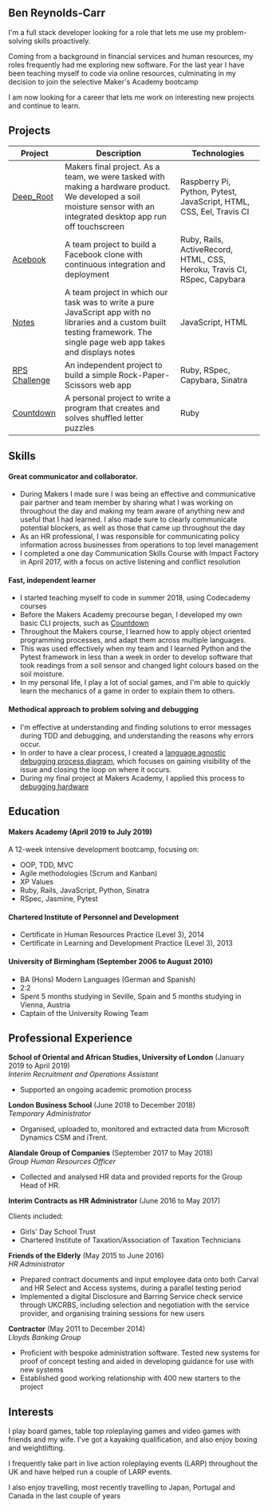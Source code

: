 ## Ben Reynolds-Carr

I'm a full stack developer looking for a role that lets me use my problem-solving skills proactively.

Coming from a background in financial services and human resources, my roles frequently had me exploring new software. For the last year I have been teaching myself to code via online resources, culminating in my decision to join the selective Maker's Academy bootcamp

I am now looking for a career that lets me work on interesting new projects and continue to learn.

## Projects

| Project | Description | Technologies |
|-|-|-|
| [Deep_Root](https://github.com/breycarr/deep_root) | Makers final project. As a team, we were tasked with making a hardware product. We developed a soil moisture sensor with an integrated desktop app run off touchscreen | Raspberry Pi, Python, Pytest, JavaScript, HTML, CSS, Eel, Travis CI |
| [Acebook](https://github.com/samkitchen94/acebook-rails-amoeba-boyz) | A team project to build a Facebook clone with continuous integration and deployment | Ruby, Rails, ActiveRecord, HTML, CSS, Heroku, Travis CI, RSpec, Capybara |
| [Notes](https://github.com/breycarr/notes) | A team project in which our task was to write a pure JavaScript app with no libraries and a custom built testing framework. The single page web app takes and displays notes | JavaScript, HTML |
| [RPS Challenge](https://github.com/breycarr/rps-challenge) | An independent project to build a simple Rock-Paper-Scissors web app | Ruby, RSpec, Capybara, Sinatra |
| [Countdown](https://github.com/breycarr/countdown) | A personal project to write a program that creates and solves shuffled letter puzzles | Ruby |

## Skills

#### Great communicator and collaborator.

- During Makers I made sure I was being an effective and communicative pair partner and team member by sharing what I was working on throughout the day and making my team aware of anything new and useful that I had learned. I also made sure to clearly communicate potential blockers, as well as those that came up throughout the day
- As an HR professional, I was responsible for communicating policy information across businesses from operations to top level management
- I completed a one day Communication Skills Course with Impact Factory in April 2017, with a focus on active listening and conflict resolution

#### Fast, independent learner

- I started teaching myself to code in summer 2018, using Codecademy courses
- Before the Makers Academy precourse began, I developed my own basic CLI projects, such as [Countdown](https://github.com/breycarr/countdown)
- Throughout the Makers course, I learned how to apply object oriented programming processes, and adapt them across multiple languages.
- This was used effectively when my team and I learned Python and the Pytest framework in less than a week in order to develop software that took readings from a soil sensor and changed light colours based on the soil moisture.
- In my personal life, I play a lot of social games, and I'm able to quickly learn the mechanics of a game in order to explain them to others.

#### Methodical approach to problem solving and debugging

- I'm effective at understanding and finding solutions to error messages during TDD and debugging, and understanding the reasons why errors occur.
- In order to have a clear process, I created a [language agnostic debugging process diagram](https://github.com/breycarr/misc_files/blob/master/Debugging%20Process.jpg), which focuses on gaining visibility of the issue and closing the loop on where it occurs.
- During my final project at Makers Academy, I applied this process to [debugging hardware](https://medium.com/@makers_c_a_c_t_u_s/debugging-hardware-by-ben-82c38ada24bc)

## Education

#### Makers Academy (April 2019 to July 2019)

A 12-week intensive development bootcamp, focusing on:

- OOP, TDD, MVC
- Agile methodologies (Scrum and Kanban)
- XP Values
- Ruby, Rails, JavaScript, Python, Sinatra
- RSpec, Jasmine, Pytest

#### Chartered Institute of Personnel and Development

- Certificate in Human Resources Practice (Level 3), 2014
- Certificate in Learning and Development Practice (Level 3), 2013

#### University of Birmingham (September 2006 to August 2010)

- BA (Hons) Modern Languages (German and Spanish)
- 2:2
- Spent 5 months studying in Seville, Spain and 5 months studying in Vienna, Austria
- Captain of the University Rowing Team

## Professional Experience

**School of Oriental and African Studies, University of London** (January 2019 to April 2019)    
*Interim Recruitment and Operations Assistant*  
- Supported an ongoing academic promotion process

**London Business School** (June 2018 to December 2018)   
*Temporary Administrator*  
 - Organised, uploaded to, monitored and extracted data from Microsoft Dynamics CSM and iTrent.

**Alandale Group of Companies** (September 2017 to May 2018)   
*Group Human Resources Officer*  
 - Collected and analysed HR data and provided reports for the Group Head of HR.

**Interim Contracts as HR Administrator** (June 2016 to May 2017)

Clients included:
- Girls' Day School Trust   
- Chartered Institute of Taxation/Association of Taxation Technicians   

**Friends of the Elderly** (May 2015 to June 2016)   
*HR Administrator*  
- Prepared contract documents and input employee data onto both Carval and HR Select and Access systems, during a parallel testing period
- Implemented a digital Disclosure and Barring Service check service through UKCRBS, including selection and negotiation with the service provider, and organising training sessions for new users

**Contractor** (May 2011 to December 2014)   
*Lloyds Banking Group*
- Proficient with bespoke administration software. Tested new systems for proof of concept testing and aided in developing guidance for use with new systems
- Established good working relationship with 400 new starters to the project

## Interests

I play board games, table top roleplaying games and video games with friends and my wife. I've got a kayaking qualification, and also enjoy boxing and weightlifting.

I frequently take part in live action roleplaying events (LARP) throughout the UK and have helped run a couple of LARP events.

I also enjoy travelling, most recently travelling to Japan, Portugal and Canada in the last couple of years
